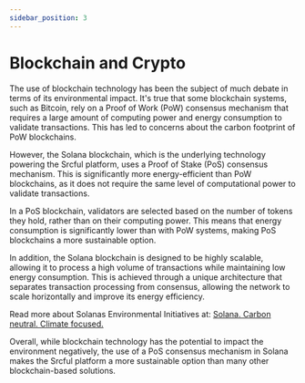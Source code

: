 ```yaml
---
sidebar_position: 3
---
```


# Blockchain and Crypto

The use of blockchain technology has been the subject of much debate in terms of its environmental impact. It's true that some blockchain systems, such as Bitcoin, rely on a Proof of Work (PoW) consensus mechanism that requires a large amount of computing power and energy consumption to validate transactions. This has led to concerns about the carbon footprint of PoW blockchains.

However, the Solana blockchain, which is the underlying technology powering the Srcful platform, uses a Proof of Stake (PoS) consensus mechanism. This is significantly more energy-efficient than PoW blockchains, as it does not require the same level of computational power to validate transactions.

In a PoS blockchain, validators are selected based on the number of tokens they hold, rather than on their computing power. This means that energy consumption is significantly lower than with PoW systems, making PoS blockchains a more sustainable option.

In addition, the Solana blockchain is designed to be highly scalable, allowing it to process a high volume of transactions while maintaining low energy consumption. This is achieved through a unique architecture that separates transaction processing from consensus, allowing the network to scale horizontally and improve its energy efficiency.

Read more about Solanas Environmental Initiatives at: <a class="button button--primary" href="https://solana.com/environment">Solana. Carbon neutral. Climate focused.</a>

Overall, while blockchain technology has the potential to impact the environment negatively, the use of a PoS consensus mechanism in Solana makes the Srcful platform a more sustainable option than many other blockchain-based solutions.